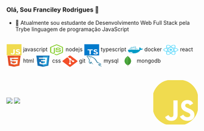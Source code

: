 ### Olá,  Sou Franciley  Rodrigues 👋 
- 🌱  Atualmente sou estudante de Desenvolvimento Web Full Stack pela Trybe linguagem de programação JavaScript 
<div style="display: inline_block"><br>
  <img align="center" alt="Rafa-Js" height="30" width="40" src="https://raw.githubusercontent.com/devicons/devicon/master/icons/javascript/javascript-plain.svg">
  <span>javascript</span>
   <img align="center" alt="Rafa-Js" height="30" width="40" src="https://raw.githubusercontent.com/devicons/devicon/master/icons/nodejs/nodejs-plain.svg">
  <span>nodejs</span>
  <img align="center" alt="Rafa-Ts" height="30" width="40" src="https://raw.githubusercontent.com/devicons/devicon/master/icons/typescript/typescript-plain.svg">
  <span>typescript</span>
  <img align="center" alt="Rafa-Ts" height="30" width="40" src="https://raw.githubusercontent.com/devicons/devicon/master/icons/docker/docker-plain.svg">
  <span>docker</span>
  <img align="center" alt="Rafa-React" height="30" width="40" src="https://raw.githubusercontent.com/devicons/devicon/master/icons/react/react-original.svg">
  <span>react</span>
  <img align="center" alt="Rafa-HTML" height="30" width="40" src="https://raw.githubusercontent.com/devicons/devicon/master/icons/html5/html5-original.svg">
  <span>html</span>
  <img align="center" alt="Rafa-CSS" height="30" width="40" src="https://raw.githubusercontent.com/devicons/devicon/master/icons/css3/css3-original.svg">
  <span>css</span>
  <img align="center" alt="Rafa-CSS" height="30" width="40" src="https://raw.githubusercontent.com/devicons/devicon/master/icons/git/git-original.svg">
  <span>git</span>
   <img align="center" alt="Rafa-CSS" height="30" width="40" src="https://raw.githubusercontent.com/devicons/devicon/master/icons/mysql/mysql-original.svg">
  <span>mysql</span>
  <img align="center" alt="Rafa-CSS" height="30" width="40" src="https://raw.githubusercontent.com/devicons/devicon/master/icons/mongodb/mongodb-original.svg">
  <span>mongodb</span><br><br><br>
  
  <img align="right" alt="Rafa-pic" height="120" style="border-radius:50px;" src="https://raw.githubusercontent.com/devicons/devicon/master/icons/javascript/javascript-plain.svg">
</div><br>
  
  ##
 
<div> 
 
  <a href = "mailto:testepa45@gmail.com"><img src="https://img.shields.io/badge/-Gmail-%32394?style=for-the-badge&logo=gmail&logoColor=white" target="_blank"></a>
  <a href="https://www.linkedin.com/in/franciley-rodrigues-desenvolvedor" target="_blank"><img src="https://img.shields.io/badge/-LinkedIn-%230077B5?style=for-the-badge&logo=linkedin&logoColor=white" target="_blank"></a> 
  
</div>
